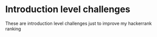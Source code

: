 # Introduction level challenges
These are introduction level challenges just to improve my hackerrank ranking
